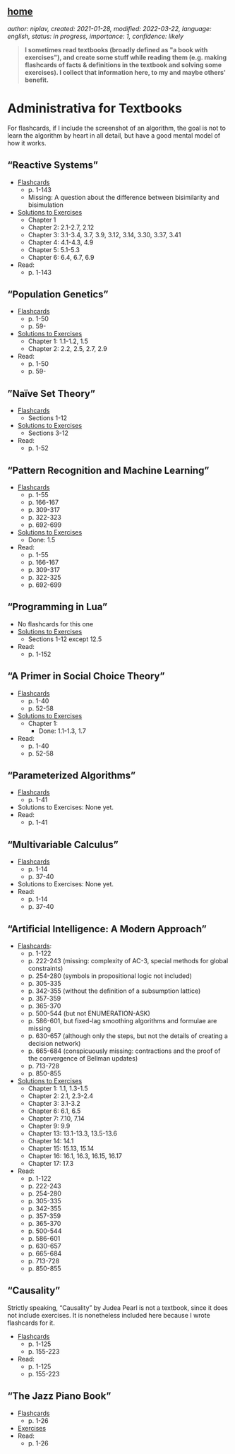 [home](./index.md)
-------------------

*author: niplav, created: 2021-01-28, modified: 2022-03-22, language: english, status: in progress, importance: 1, confidence: likely*

> __I sometimes read textbooks (broadly defined as "a book with
exercises"), and create some stuff while reading them (e.g. making
flashcards of facts & definitions in the textbook and solving some
exercises). I collect that information here, to my and maybe others'
benefit.__

Administrativa for Textbooks
============================

For flashcards, if I include the screenshot of an algorithm, the goal
is not to learn the algorithm by heart in all detail, but have a good
mental model of how it works.

“Reactive Systems”
-------------------

* [Flashcards](./flash/reactive_systems.apkg)
	* p. 1-143
	* Missing: A question about the difference between bisimilarity and bisimulation
* [Solutions to Exercises](./rs_solutions.md)
	* Chapter 1
	* Chapter 2: 2.1-2.7, 2.12
	* Chapter 3: 3.1-3.4, 3.7, 3.9, 3.12, 3.14, 3.30, 3.37, 3.41
	* Chapter 4: 4.1-4.3, 4.9
	* Chapter 5: 5.1-5.3
	* Chapter 6: 6.4, 6.7, 6.9
* Read:
	* p. 1-143

“Population Genetics”
---------------------

* [Flashcards](./flash/population_genetics.apkg)
	* p. 1-50
	* p. 59-
* [Solutions to Exercises](./pg_solutions.md)
	* Chapter 1: 1.1-1.2, 1.5
	* Chapter 2: 2.2, 2.5, 2.7, 2.9
* Read:
	* p. 1-50
	* p. 59-

”Naïve Set Theory”
------------------

* [Flashcards](./flash/naïve_set_theory.apkg)
	* Sections 1-12
* [Solutions to Exercises](./nst_solutions.md)
	* Sections 3-12
* Read:
	* p. 1-52

“Pattern Recognition and Machine Learning”
------------------------------------------

* [Flashcards](./flash/pattern_recognition_and_machine_learning.apkg)
	* p. 1-55
	* p. 166-167
	* p. 309-317
	* p. 322-323
	* p. 692-699
* [Solutions to Exercises](./praml_solutions.md)
	* Done: 1.5
* Read:
	* p. 1-55
	* p. 166-167
	* p. 309-317
	* p. 322-325
	* p. 692-699

“Programming in Lua”
---------------------

* No flashcards for this one
* [Solutions to Exercises](./pil_solutions.md)
	* Sections 1-12 except 12.5
* Read:
	* p. 1-152

“A Primer in Social Choice Theory”
-----------------------------------

* [Flashcards](./flash/a_primer_in_social_choice_theory.apkg)
	* p. 1-40
	* p. 52-58
* [Solutions to Exercises](./apisct_solutions.md)
	* Chapter 1:
		* Done: 1.1-1.3, 1.7
* Read:
	* p. 1-40
	* p. 52-58

“Parameterized Algorithms”
--------------------------

* [Flashcards](./flash/parameterized_algorithms.apkg)
	* p. 1-41
* Solutions to Exercises: None yet.
* Read:
	* p. 1-41

“Multivariable Calculus”
------------------------

* [Flashcards](./flash/multivariable_calculus.apkg)
	* p. 1-14
	* p. 37-40
* Solutions to Exercises: None yet.
* Read:
	* p. 1-14
	* p. 37-40

“Artificial Intelligence: A Modern Approach”
---------------------------------------------

* [Flashcards](./flash/artificial_intelligence_a_modern_approach.apkg):
	* p. 1-122
	* p. 222-243 (missing: complexity of AC-3, special methods for global constraints)
	* p. 254-280 (symbols in propositional logic not included)
	* p. 305-335
	* p. 342-355 (without the definition of a subsumption lattice)
	* p. 357-359
	* p. 365-370
	* p. 500-544 (but not ENUMERATION-ASK)
	* p. 586-601, but fixed-lag smoothing algorithms and formulae are missing
	* p. 630-657 (although only the steps, but not the details of creating a decision network)
	* p. 665-684 (conspicuously missing: contractions and the proof of the convergence of Bellman updates)
	* p. 713-728
	* p. 850-855
* [Solutions to Exercises](./aima_solutions.md)
	* Chapter 1: 1.1, 1.3-1.5
	* Chapter 2: 2.1, 2.3-2.4
	* Chapter 3: 3.1-3.2
	* Chapter 6: 6.1, 6.5
	* Chapter 7: 7.10, 7.14
	* Chapter 9: 9.9
	* Chapter 13: 13.1-13.3, 13.5-13.6
	* Chapter 14: 14.1
	* Chapter 15: 15.13, 15.14
	* Chapter 16: 16.1, 16.3, 16.15, 16.17
	* Chapter 17: 17.3
* Read:
	* p. 1-122
	* p. 222-243
	* p. 254-280
	* p. 305-335
	* p. 342-355
	* p. 357-359
	* p. 365-370
	* p. 500-544
	* p. 586-601
	* p. 630-657
	* p. 665-684
	* p. 713-728
	* p. 850-855

“Causality”
-----------

Strictly speaking, “Causality” by Judea Pearl is not a textbook,
since it does not include exercises. It is nonetheless included here
because I wrote flashcards for it.

* [Flashcards](./flash/causality.apkg)
	* p. 1-125
	* p. 155-223
* Read:
	* p. 1-125
	* p. 155-223

“The Jazz Piano Book”
---------------------

* [Flashcards](./flash/the_jazz_piano_book.apkg)
	* p. 1-26
* [Exercises](./tjpb_exercises.md)
* Read:
	* p. 1-26
